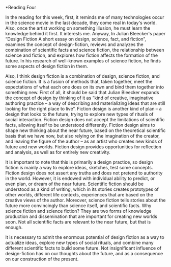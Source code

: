 *Reading Four

In the reading for this week, first, it reminds me of many technologies occur in the science movie in the last decade, they come real in today's world. Also, once the artist working on something illusion, he must learn the knowledge behind it first. It interests me. Anyway, In Julian Bleecker's paper “Design Fiction A short essay on design, science, fact, and fiction”, examines the concept of design-fiction, reviews and analyzes the combination of scientific facts and science fiction, the relationship between science and fiction, and explores how fiction affects the formation of the future. In his research of well-known examples of science fiction, he finds some aspects of design fiction in them.

Also, I think design fiction is a combination of design, science fiction, and science fiction. It is a fusion of methods that, taken together, meet the expectations of what each one does on its own and bind them together into something new. First of all, it should be said that Julian Bleecker expands the concept of design by thinking of it as “kind of creative, imaginative authoring practice – a way of describing and materializing ideas that are still looking for the right place to live”. 
Fiction design is another kind of plan – a design that looks to the future, trying to explore new types of rituals of social interaction. Fiction design does not accept the limitations of scientific facts, allowing itself to be understood differently. Fiction design aims to shape new thinking about the near future, based on the theoretical scientific basis that we have now, but also relying on the imagination of the creator, and leaving the figure of the author – as an artist who creates new kinds of future and new worlds. Fiction design provides opportunities for reflection and analysis, as well as for entirely new creativity. 

It is important to note that this is primarily a design practice, so design fiction is mainly a way to explore ideas, sketches, test some concepts. Fiction design does not assert any truths and does not pretend to authority in the world. However, it is endowed with individual ability to predict, or even plan, or dream of the near future.
Scientific fiction should be understood as a kind of writing, which in its stories creates prototypes of other worlds, different life contexts, experiences that are based on the creative views of the author. Moreover, science fiction tells stories about the future more convincingly than science itself, and scientific facts. 
Why science fiction and science fiction? They are two forms of knowledge production and dissemination that are important for creating new worlds soon. Not all scientific facts are relevant to the near future, but that is enough. 

It is necessary to admit the enormous potential of design fiction as a way to actualize ideas, explore new types of social rituals, and combine many different scientific facts to build some future. Not insignificant influence of design-fiction has on our thoughts about the future, and as a consequence on our construction of the present. 
